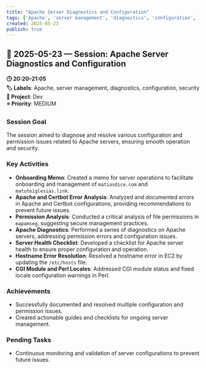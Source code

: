 ```yaml
---
title: "Apache Server Diagnostics and Configuration"
tags: ['Apache', 'server management', 'diagnostics', 'configuration', 'security']
created: 2025-05-23
publish: true
---
```


## 📅 2025-05-23 — Session: Apache Server Diagnostics and Configuration

**🕒 20:20–21:05**  
**🏷️ Labels**: Apache, server management, diagnostics, configuration, security  
**📂 Project**: Dev  
**⭐ Priority**: MEDIUM  


### Session Goal
The session aimed to diagnose and resolve various configuration and permission issues related to Apache servers, ensuring smooth operation and security.

### Key Activities
- **Onboarding Memo**: Created a memo for server operations to facilitate onboarding and management of `matiasdice.com` and `matuteiglesias.link`.
- **Apache and Certbot Error Analysis**: Analyzed and documented errors in Apache and Certbot configurations, providing recommendations to prevent future issues.
- **Permission Analysis**: Conducted a critical analysis of file permissions in `mapamseg`, suggesting secure management practices.
- **Apache Diagnostics**: Performed a series of diagnostics on Apache servers, addressing permission errors and configuration issues.
- **Server Health Checklist**: Developed a checklist for Apache server health to ensure proper configuration and operation.
- **Hostname Error Resolution**: Resolved a hostname error in EC2 by updating the `/etc/hosts` file.
- **CGI Module and Perl Locales**: Addressed CGI module status and fixed locale configuration warnings in Perl.

### Achievements
- Successfully documented and resolved multiple configuration and permission issues.
- Created actionable guides and checklists for ongoing server management.

### Pending Tasks
- Continuous monitoring and validation of server configurations to prevent future issues.
